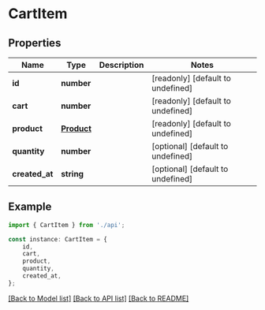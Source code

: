 # CartItem


## Properties

Name | Type | Description | Notes
------------ | ------------- | ------------- | -------------
**id** | **number** |  | [readonly] [default to undefined]
**cart** | **number** |  | [readonly] [default to undefined]
**product** | [**Product**](Product.md) |  | [readonly] [default to undefined]
**quantity** | **number** |  | [optional] [default to undefined]
**created_at** | **string** |  | [optional] [default to undefined]

## Example

```typescript
import { CartItem } from './api';

const instance: CartItem = {
    id,
    cart,
    product,
    quantity,
    created_at,
};
```

[[Back to Model list]](../README.md#documentation-for-models) [[Back to API list]](../README.md#documentation-for-api-endpoints) [[Back to README]](../README.md)
